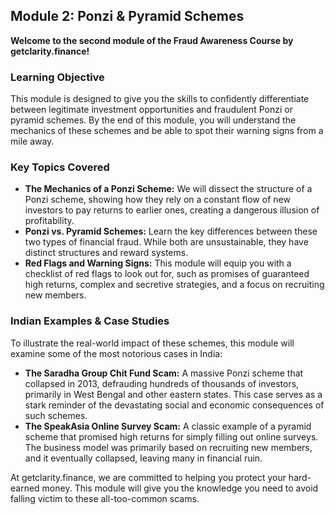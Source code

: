 ## Module 2: Ponzi & Pyramid Schemes

**Welcome to the second module of the Fraud Awareness Course by getclarity.finance!**

### Learning Objective

This module is designed to give you the skills to confidently differentiate between legitimate investment opportunities and fraudulent Ponzi or pyramid schemes. By the end of this module, you will understand the mechanics of these schemes and be able to spot their warning signs from a mile away.

### Key Topics Covered

*   **The Mechanics of a Ponzi Scheme:** We will dissect the structure of a Ponzi scheme, showing how they rely on a constant flow of new investors to pay returns to earlier ones, creating a dangerous illusion of profitability.
*   **Ponzi vs. Pyramid Schemes:** Learn the key differences between these two types of financial fraud. While both are unsustainable, they have distinct structures and reward systems.
*   **Red Flags and Warning Signs:** This module will equip you with a checklist of red flags to look out for, such as promises of guaranteed high returns, complex and secretive strategies, and a focus on recruiting new members.

### Indian Examples & Case Studies

To illustrate the real-world impact of these schemes, this module will examine some of the most notorious cases in India:

*   **The Saradha Group Chit Fund Scam:** A massive Ponzi scheme that collapsed in 2013, defrauding hundreds of thousands of investors, primarily in West Bengal and other eastern states. This case serves as a stark reminder of the devastating social and economic consequences of such schemes.
*   **The SpeakAsia Online Survey Scam:** A classic example of a pyramid scheme that promised high returns for simply filling out online surveys. The business model was primarily based on recruiting new members, and it eventually collapsed, leaving many in financial ruin.

At getclarity.finance, we are committed to helping you protect your hard-earned money. This module will give you the knowledge you need to avoid falling victim to these all-too-common scams.
